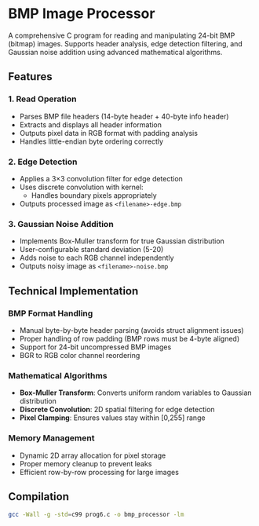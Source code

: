 # BMP Image Processor

A comprehensive C program for reading and manipulating 24-bit BMP (bitmap) images. Supports header analysis, edge detection filtering, and Gaussian noise addition using advanced mathematical algorithms.

## Features

### 1. Read Operation
- Parses BMP file headers (14-byte header + 40-byte info header)
- Extracts and displays all header information
- Outputs pixel data in RGB format with padding analysis
- Handles little-endian byte ordering correctly

### 2. Edge Detection
- Applies a 3×3 convolution filter for edge detection
- Uses discrete convolution with kernel:
  - Handles boundary pixels appropriately
- Outputs processed image as `<filename>-edge.bmp`

### 3. Gaussian Noise Addition
- Implements Box-Muller transform for true Gaussian distribution
- User-configurable standard deviation (5-20)
- Adds noise to each RGB channel independently
- Outputs noisy image as `<filename>-noise.bmp`

## Technical Implementation

### BMP Format Handling
- Manual byte-by-byte header parsing (avoids struct alignment issues)
- Proper handling of row padding (BMP rows must be 4-byte aligned)
- Support for 24-bit uncompressed BMP images
- BGR to RGB color channel reordering

### Mathematical Algorithms
- **Box-Muller Transform**: Converts uniform random variables to Gaussian distribution
- **Discrete Convolution**: 2D spatial filtering for edge detection
- **Pixel Clamping**: Ensures values stay within [0,255] range

### Memory Management
- Dynamic 2D array allocation for pixel storage
- Proper memory cleanup to prevent leaks
- Efficient row-by-row processing for large images

## Compilation
```bash
gcc -Wall -g -std=c99 prog6.c -o bmp_processor -lm
